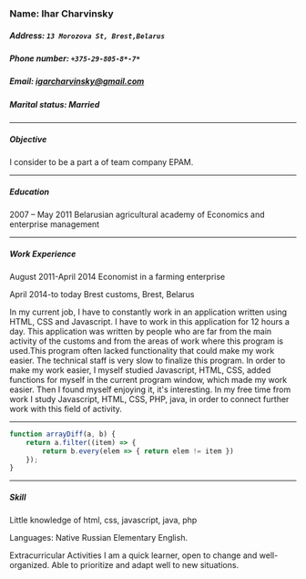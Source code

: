 ### Name: Ihar Charvinsky
##### Address:	 `13 Morozova St, Brest,Belarus`
##### Phone number:	`+375-29-805-8*-7*`
##### Email:	igarcharvinsky@gmail.com
##### Marital status: **Married**
_____
##### Objective
I consider to be a part a of team company EPAM.

___
##### Education
2007 – May 2011
Belarusian agricultural academy of Economics and enterprise management  

___
##### Work Experience
August 2011-April 2014
Economist in a farming enterprise


April 2014-to today
Brest customs, Brest, Belarus

In my current job, I have to constantly work in an application written using HTML, CSS and Javascript. I have to work in this application for 12 hours a day. This application was written by people who are far from the main activity of the customs and from the areas of work where this program is used.This program often lacked functionality that could make my work easier. The technical staff is very slow to finalize this program. In order to make my work easier, I myself studied Javascript, HTML, CSS, added functions for myself in the current program window, which made my work easier. Then I found myself enjoying it, it's interesting. In my free time from work I study Javascript, HTML, CSS, PHP, java, in order to connect further work with this field of activity. 
___
```javascript
function arrayDiff(a, b) {
    return a.filter((item) => {
        return b.every(elem => { return elem != item })
    });
}
```
___
##### Skill
 Little knowledge of html, css, javascript, java, php

Languages:
Native Russian
Elementary English.

Extracurricular Activities
I am а quick learner, open to change and well-organized. Able to prioritize and adapt well to new situations.